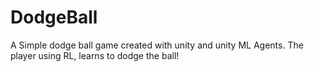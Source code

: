 # DodgeBall
A Simple dodge ball game created with unity and unity ML Agents. The player using RL, learns to dodge the ball!

